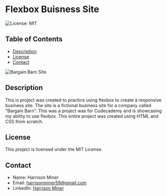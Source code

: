 # Flexbox Buisness Site
![License: MIT](https://img.shields.io/badge/License-MIT-yellow.svg)

## Table of Contents
- [Description](#description)
- [License](#license)
- [Contact](#contact)

<img src="" alt="Bargain Barn Site" height="" width="">

## Description

This is project was created to practice using flexbox to create a responsive business site. The site is a fictional business site for a company called "Bargain Barn". This was a project was for Codecademy and is showcasing my ability to use flexbox. This entire project was created using HTML and CSS from scratch.

## License

This project is licensed under the MIT License.

## Contact

- Name: Harrison Miner
- Email: harrisonminer59@gmail.com
- LinkedIn: [Harrison Miner](https://www.linkedin.com/in/harrison-d-miner/)